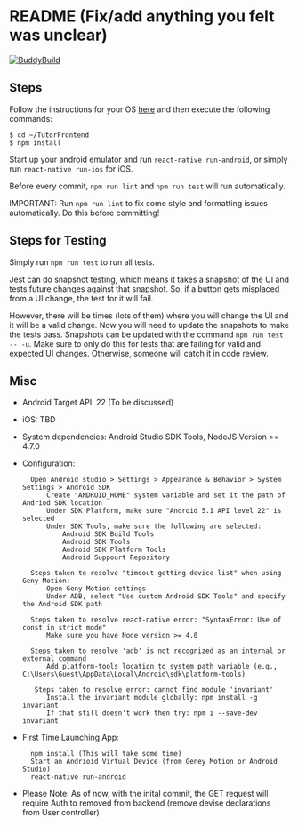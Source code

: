 # README (Fix/add anything you felt was unclear)

[![BuddyBuild](https://dashboard.buddybuild.com/api/statusImage?appID=58864a527911080100390c59&branch=master&build=latest)](https://dashboard.buddybuild.com/apps/58864a527911080100390c59/build/latest?branch=master)
## Steps
Follow the instructions for your OS [here](https://facebook.github.io/react-native/docs/getting-started.html) and then execute the following commands:
```
$ cd ~/TutorFrontend
$ npm install
```
Start up your android emulator and run `react-native run-android`, or simply run `react-native run-ios` for iOS.

Before every commit, `npm run lint` and `npm run test` will run automatically.

IMPORTANT: Run `npm run lint` to fix some style and formatting issues automatically. Do this before committing!

## Steps for Testing
Simply run `npm run test` to run all tests.

Jest can do snapshot testing, which means it takes a snapshot of the UI and tests future changes against that snapshot. So, if a button gets misplaced from a UI change, the test for it will fail. 

However, there will be times (lots of them) where you will change the UI and it will be a valid change. Now you will need to update the snapshots to make the tests pass. Snapshots can be updated with the command `npm run test -- -u`. Make sure to only do this for tests that are failing for valid and expected UI changes. Otherwise, someone will catch it in code review.

## Misc
* Android Target API: 22 (To be discussed)
* iOS: TBD

* System dependencies: Android Studio SDK Tools, NodeJS Version >= 4.7.0

* Configuration:

		Open Android studio > Settings > Appearance & Behavior > System Settings > Android SDK
			Create "ANDROID_HOME" system variable and set it the path of Andriod SDK location
			Under SDK Platform, make sure "Android 5.1 API level 22" is selected
			Under SDK Tools, make sure the following are selected:
				Android SDK Build Tools
				Android SDK Tools
				Android SDK Platform Tools
				Android Suppourt Repository

        Steps taken to resolve "timeout getting device list" when using Geny Motion:
            Open Geny Motion settings
            Under ADB, select "Use custom Android SDK Tools" and specify the Android SDK path

        Steps taken to resolve react-native error: "SyntaxError: Use of const in strict mode"
            Make sure you have Node version >= 4.0

        Steps taken to resolve 'adb' is not recognized as an internal or external command
            Add platform-tools location to system path variable (e.g., C:\Users\Guest\AppData\Local\Android\sdk\platform-tools)

         Steps taken to resolve error: cannot find module 'invariant'
            Install the invariant module globally: npm install -g invariant
            If that still doesn't work then try: npm i --save-dev invariant

* First Time Launching App:

		npm install (This will take some time)
		Start an Andrioid Virtual Device (from Geney Motion or Android Studio)
		react-native run-android

* Please Note: As of now, with the inital commit, the GET request will require Auth to removed from backend (remove devise declarations from User controller)
